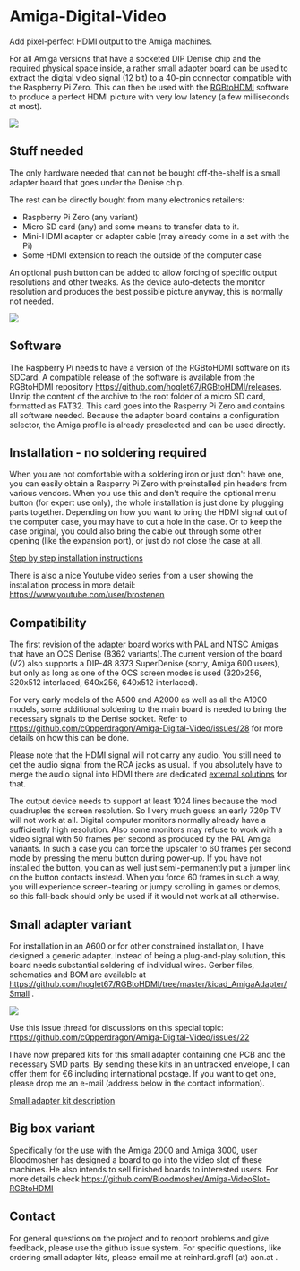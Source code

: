 # Amiga-Digital-Video
Add pixel-perfect HDMI output to the Amiga machines.

For all Amiga versions that have a socketed DIP Denise chip and the required physical space inside, 
a rather small adapter board can be used to extract the digital video signal (12 bit) to a 40-pin connector compatible
with the Raspberry Pi Zero. This can then be used with the [RGBtoHDMI](https://github.com/hoglet67/RGBtoHDMI) software 
to produce a perfect HDMI picture with very low latency (a few milliseconds at most).

![](bootscreen.jpg)


## Stuff needed

The only hardware needed that can not be bought off-the-shelf is a small adapter board that goes
under the Denise chip.

The rest can be directly bought from many electronics retailers:
* Raspberry Pi Zero (any variant)
* Micro SD card (any) and some means to transfer data to it.
* Mini-HDMI adapter or adapter cable (may already come in a set with the Pi)
* Some HDMI extension to reach the outside of the computer case

An optional push button can be added to allow forcing of specific output resolutions and other tweaks.
As the device auto-detects the monitor resolution and produces the best possible picture anyway,
this is normally not needed.

![](adapter.jpg)

## Software

The Raspberry Pi needs to have a version of the RGBtoHDMI software on its SDCard. A compatible release of the 
software is available from the RGBtoHDMI repository 
https://github.com/hoglet67/RGBtoHDMI/releases.
Unzip the content of the archive to the root folder of a micro SD card, formatted as FAT32. 
This card goes into the Rasperry Pi Zero and contains all software needed. 
Because the adapter board contains a configuration selector, the Amiga profile is already preselected and can be used directly.


## Installation - no soldering required

When you are not comfortable with a soldering iron or just don't have one, you can easily
obtain a Rasperry Pi Zero with preinstalled pin headers from various vendors. 
When you use this and don't require the optional menu button (for expert use only), the whole
installation is just done by plugging parts together. 
Depending on how you want to bring the HDMI signal out of the computer case, you may have to 
cut a hole in the case. Or to keep the case original, you could also bring the
cable out through some other opening (like the expansion port), or just do not close the case at all.

[Step by step installation instructions](installation/README.md)

There is also a nice Youtube video series from a user showing the installation process in more detail:
https://www.youtube.com/user/brostenen

## Compatibility

The first revision of the adapter board works with PAL and NTSC Amigas that have an OCS Denise 
(8362 variants).The current version of the board (V2) also supports a DIP-48 8373 SuperDenise
(sorry, Amiga 600 users), but only as long as one of the OCS screen modes is used
(320x256, 320x512 interlaced, 640x256, 640x512 interlaced).

For very early models of the A500 and A2000 as well as all the A1000 models, some additional
soldering to the main board is needed to bring the necessary signals to the Denise socket.
Refer to https://github.com/c0pperdragon/Amiga-Digital-Video/issues/28 for more details on how this can be done.

Please note that the HDMI signal will not carry any audio. You still need to get the audio signal from
the RCA jacks as usual. If you absolutely have to merge the audio signal into HDMI there are
dedicated [external solutions](https://www.reichelt.at/at/en/hdmi-4k2k-audio-inserter-converter-ida-hdmi-ai4k-p247886.html?r=1)
for that.

The output device needs to support at least 1024 lines because the mod quadruples the screen resolution. So 
I very much guess an early 720p TV will not work at all. Digital computer monitors normally already have a sufficiently 
high resolution.
Also some monitors may refuse to work with a video signal with 50 frames per second as produced by the PAL Amiga variants.
In such a case you can force the upscaler to 60 frames per second mode by pressing the menu button during power-up.
If you have not installed the button, you can as well just semi-permanently put a jumper link on the button contacts
instead.
When you force 60 frames in such a way, you will experience screen-tearing or jumpy scrolling in games or demos, 
so this fall-back should only be used if it would not work at all otherwise.

## Small adapter variant 

For installation in an A600 or for other constrained installation, I have designed a generic adapter. 
Instead of being a plug-and-play solution, this board needs substantial soldering of individual wires.
Gerber files, schematics and BOM are available at https://github.com/hoglet67/RGBtoHDMI/tree/master/kicad_AmigaAdapter/Small .

![](smalladapter.png)

Use this issue thread for discussions on this special topic:
https://github.com/c0pperdragon/Amiga-Digital-Video/issues/22

I have now prepared kits for this small adapter containing one PCB and the necessary SMD parts. By sending these
kits in an untracked envelope, I can offer them for €6 including international postage.
If you want to get one, please drop me an e-mail  (address below in the contact information).

[Small adapter kit description](smallkit/README.md)


## Big box variant

Specifically for the use with the Amiga 2000 and Amiga 3000, user Bloodmosher has designed
a board to go into the video slot of these machines. He also intends to sell finished
boards to interested users. 
For more details check https://github.com/Bloodmosher/Amiga-VideoSlot-RGBtoHDMI

## Contact

For general questions on the project and to reoport problems and give feedback, please use the github issue system.
For specific questions, like ordering small adapter kits, please email me at   reinhard.grafl (at) aon.at .

